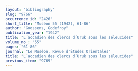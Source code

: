 ```yaml
---
layout: "bibliography"
slug: "9766"
occurrence_id: "2426"
short_title: "Muséon 55 (1942), 61-86"
author: "Goossens, Godefroy"
publication_year: "1942"
title: "L´accadien des clercs d´Uruk sous les séleucides"
volume_no_: "55"
pages: "61-86"
journal: "Le Muséon. Revue d'Études Orientales"
title: "L´accadien des clercs d´Uruk sous les séleucides"
previous_item: "9769"
---
```

